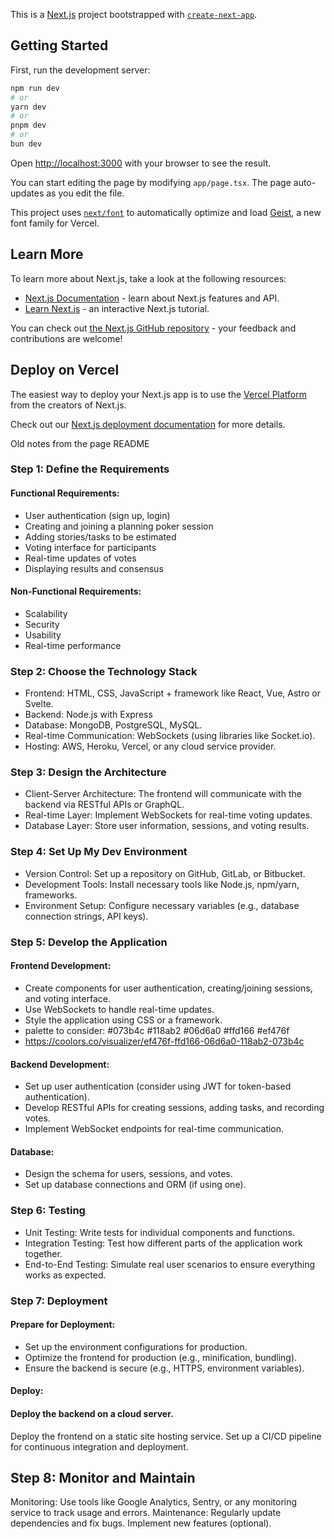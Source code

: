 This is a [Next.js](https://nextjs.org) project bootstrapped with [`create-next-app`](https://nextjs.org/docs/app/api-reference/cli/create-next-app).

## Getting Started

First, run the development server:

```bash
npm run dev
# or
yarn dev
# or
pnpm dev
# or
bun dev
```

Open [http://localhost:3000](http://localhost:3000) with your browser to see the result.

You can start editing the page by modifying `app/page.tsx`. The page auto-updates as you edit the file.

This project uses [`next/font`](https://nextjs.org/docs/app/building-your-application/optimizing/fonts) to automatically optimize and load [Geist](https://vercel.com/font), a new font family for Vercel.

## Learn More

To learn more about Next.js, take a look at the following resources:

- [Next.js Documentation](https://nextjs.org/docs) - learn about Next.js features and API.
- [Learn Next.js](https://nextjs.org/learn) - an interactive Next.js tutorial.

You can check out [the Next.js GitHub repository](https://github.com/vercel/next.js) - your feedback and contributions are welcome!

## Deploy on Vercel

The easiest way to deploy your Next.js app is to use the [Vercel Platform](https://vercel.com/new?utm_medium=default-template&filter=next.js&utm_source=create-next-app&utm_campaign=create-next-app-readme) from the creators of Next.js.

Check out our [Next.js deployment documentation](https://nextjs.org/docs/app/building-your-application/deploying) for more details.

Old notes from the page README

### Step 1: Define the Requirements

#### Functional Requirements:

- User authentication (sign up, login)
- Creating and joining a planning poker session
- Adding stories/tasks to be estimated
- Voting interface for participants
- Real-time updates of votes
- Displaying results and consensus

#### Non-Functional Requirements:

- Scalability
- Security
- Usability
- Real-time performance

### Step 2: Choose the Technology Stack

- Frontend: HTML, CSS, JavaScript + framework like React, Vue, Astro or Svelte.
- Backend: Node.js with Express
- Database: MongoDB, PostgreSQL, MySQL.
- Real-time Communication: WebSockets (using libraries like Socket.io).
- Hosting: AWS, Heroku, Vercel, or any cloud service provider.

### Step 3: Design the Architecture

- Client-Server Architecture: The frontend will communicate with the backend via RESTful APIs or GraphQL.
- Real-time Layer: Implement WebSockets for real-time voting updates.
- Database Layer: Store user information, sessions, and voting results.

### Step 4: Set Up My Dev Environment

- Version Control: Set up a repository on GitHub, GitLab, or Bitbucket.
- Development Tools: Install necessary tools like Node.js, npm/yarn, frameworks.
- Environment Setup: Configure necessary variables (e.g., database connection strings, API keys).

### Step 5: Develop the Application

#### Frontend Development:

- Create components for user authentication, creating/joining sessions, and voting interface.
- Use WebSockets to handle real-time updates.
- Style the application using CSS or a framework.
- palette to consider: #073b4c #118ab2 #06d6a0 #ffd166 #ef476f
- https://coolors.co/visualizer/ef476f-ffd166-06d6a0-118ab2-073b4c

#### Backend Development:

- Set up user authentication (consider using JWT for token-based authentication).
- Develop RESTful APIs for creating sessions, adding tasks, and recording votes.
- Implement WebSocket endpoints for real-time communication.

#### Database:

- Design the schema for users, sessions, and votes.
- Set up database connections and ORM (if using one).

### Step 6: Testing

- Unit Testing: Write tests for individual components and functions.
- Integration Testing: Test how different parts of the application work together.
- End-to-End Testing: Simulate real user scenarios to ensure everything works as expected.

### Step 7: Deployment

#### Prepare for Deployment:

- Set up the environment configurations for production.
- Optimize the frontend for production (e.g., minification, bundling).
- Ensure the backend is secure (e.g., HTTPS, environment variables).

#### Deploy:

#### Deploy the backend on a cloud server.

Deploy the frontend on a static site hosting service.
Set up a CI/CD pipeline for continuous integration and deployment.

## Step 8: Monitor and Maintain

Monitoring: Use tools like Google Analytics, Sentry, or any monitoring service to track usage and errors.
Maintenance: Regularly update dependencies and fix bugs. Implement new features (optional).
